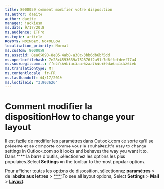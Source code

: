 ```yaml
---
title: 8000059 comment modifier votre disposition
ms.author: daeite
author: daeite
manager: jackiesm
ms.date: 9/17/2018
ms.audience: ITPro
ms.topic: article
ROBOTS: NOINDEX, NOFOLLOW
localization_priority: Normal
ms.custom: 8000059
ms.assetid: 8ea65090-8e05-4ab8-a30c-3bb6db6b75dd
ms.openlocfilehash: 7e28c8593639a759876f2a91c7d6ffefdeef77a4
ms.sourcegitcommit: ffe2f489b1ac3aae62aa784c959da6a41c3261eb
ms.translationtype: MT
ms.contentlocale: fr-FR
ms.lasthandoff: 04/17/2019
ms.locfileid: "31903626"
---
```

# <a name="how-to-change-your-layout"></a><span data-ttu-id="b39ac-102">Comment modifier la disposition</span><span class="sxs-lookup"><span data-stu-id="b39ac-102">How to change your layout</span></span>

<span data-ttu-id="b39ac-103">Il est facile de modifier les paramètres dans Outlook.com de sorte qu'il se présente et se comporte comme vous le souhaitez.</span><span class="sxs-lookup"><span data-stu-id="b39ac-103">It's easy to change settings in Outlook.com so it looks and behaves the way you want it to.</span></span> <span data-ttu-id="b39ac-104">Dans \*\*\*\* la barre d'outils, sélectionnez les options les plus populaires.</span><span class="sxs-lookup"><span data-stu-id="b39ac-104">Select **Settings** on the toolbar to the most popular options.</span></span> 

<span data-ttu-id="b39ac-105">Pour afficher toutes les options de disposition, sélectionnez **paramètres** > de la**boîte aux lettres** > [\*\*\*\*](https://outlook.live.com/mail/options/mail/layout).</span><span class="sxs-lookup"><span data-stu-id="b39ac-105">To see all layout options, Select **Settings** > **Mail** > [**Layout**](https://outlook.live.com/mail/options/mail/layout).</span></span> 
  

